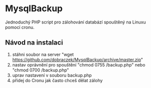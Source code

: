 # MysqlBackup
Jednoduchý PHP script pro zálohování databází spouštěný na Linuxu pomocí cronu.

## Návod na instalaci

1. stáhni soubor na server "wget https://github.com/dobraczek/MysqlBackup/archive/master.zip"
2. nastav oprávnění pro spouštění "chmod 0755 /backup.php" nebo "chmod 0700 /backup.php"
3. uprav nastavení v souboru backup.php
4. přidej do Cronu jak často chceš dělat zálohy
